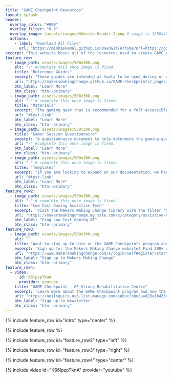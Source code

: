 ```yaml
---
title: "GAME Checkpoint Resources"
layout: splash
header:
  overlay_color: "#000"
  overlay_filter: "0.5"
  overlay_image: /assets/images/Website-Header-2.png # image is 1280x400px. the height is a bit too tall so I just pushed the text/images down in Canva.
  actions:
    - label: "Download All Files"
      url: "https://minhaskamal.github.io/DownGit/#/home?url=https://github.com/makersmakingchange/GAME-Checkpoints" # direct link to download the Main branch
excerpt: "This website hosts all of the resources used to create GAME Checkpoints such as training materials, templates, and materials for centers."
feature_row:
  - image_path: assets/images/500x300.png
    alt: "-" #complete this once image is fixed.
    title: "Reference Guides"
    excerpt: "These guides are intended as tools to be used during or while prepping for an adaptive gaming session. Topics cover gaming gear, gaming basics, game guides, and best practices."
    url: "https://makersmakingchange.github.io/GAME-Checkpoints/_pages/reference_guides/"
    btn_label: "Learn More"
    btn_class: "btn--primary"
  - image_path: assets/images/500x300.png
    alt: "-" # complete this once image is fixed.
    title: "Materials"
    excerpt: "The gaming gear that is recommended for a full accessible gaming space"
    url: "#test-link"
    btn_label: "Learn More"
    btn_class: "btn--primary"
  - image_path: assets/images/500x300.png
    title: "Gamer Session Questionnaire"
    excerpt: "A questionnaire document to help determine the gaming goals and possible setup with a gamer. A insights document as well to explain the purpose of the questions."
    url: "-" #complete this once image is fixed.
    btn_label: "Learn More"
    btn_class: "btn--primary"
  - image_path: assets/images/500x300.png
    alt: "-" # complete this once image is fixed.
    title: "Templates"
    excerpt: "If you are looking to expand on our documentation, we have templated some of the content already for you."
    url: "#test-link"
    btn_label: "Learn More"
    btn_class: "btn--primary"
feature_row2:
  - image_path: assets/images/500x300.png
    alt: "-" # complete this once image is fixed.
    title: "Low Cost Gaming Assistive Tech"
    excerpt: 'Visit the Makers Making Change library with the filter "Gaming" and request a device or find the files to build one.'
    url: "https://makersmakingchange.my.site.com/s/category/assistive-devices/0ZGJR00000002Mn4AI?c__results_layout_state=%7B%22page_number%22%3A1%2C%22category_id%22%3A%220ZGJR00000002Mn4AI%22%2C%22refinements%22%3A%5B%7B%22nameOrId%22%3A%22Device_Category__c%22%2C%22type%22%3A%22DistinctValue%22%2C%22attributeType%22%3A%22Custom%22%2C%22values%22%3A%5B%22Gaming%22%5D%7D%5D%7D"
    btn_label: "Fing Low Cost Gaming AT"
    btn_class: "btn--primary"
feature_row3:
  - image_path: assets/images/500x300.png
    alt: ""
    title: "Want to stay up to date on the GAME Checkpoints program and other programs?"
    excerpt: 'Sign up for the Makers Making Change website! Find 200+ open source low cost assitive technologies, resources, and upcoming events.'
    url: "https://www.makersmakingchange.com/s/login/SelfRegister?startURL=%2Fs%2F%3Ft%3D1706554861397"
    btn_label: "Sign up to Makers Making Change"
    btn_class: "btn--primary"
feature_row4:
  - video:
      id: 66lpzpTknA
      provider: youtube
    title: "GAME Checkpoint - GF Strong Rehabilitation Centre"
    excerpt: 'Learn more about the GAME Checkpoint program and how the GF Strong staff are utilizing the gear and trianing to serve gamers in the Vancouver area.'
    url: "https://neilsquire.us3.list-manage.com/subscribe?u=d23a18433c4afe9206139e240&id=af948441ae"
    btn_label: "Sign up to Newsletter"
    btn_class: "btn--primary"
---
```


{% include feature_row id="intro" type="center" %}

{% include feature_row %}

{% include feature_row id="feature_row2" type="left" %}

{% include feature_row id="feature_row3" type="right" %}

{% include feature_row id="feature_row4" type="center" %}

{% include video id="K66lpzpTknA" provider="youtube" %}